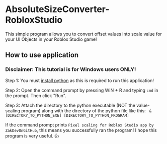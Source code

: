 # AbsoluteSizeConverter-RobloxStudio
This simple program allows you to convert offset values into scale value for your UI Objects in your Roblox Studio game!
## How to use application
### Disclaimer: This tutorial is for Windows users ONLY!
Step 1: You must [install python](https://www.python.org/downloads/release/python-3131/) as this is required to run this application!

Step 2: Open the command prompt by pressing WIN + R and typing `cmd` in the prompt. Then click "Run".

Step 3: Attach the directory to the python executable (NOT the value-scaling program) along with the directory of the python file like this: ` & [DIRECTORY_TO_PYTHON_EXE] [DIRECTORY_TO_PYTHON_PROGRAM]`

If the command prompt prints `Pixel scaling for Roblox Studio app by ZakDevOnGitHub`, this means you successfully ran the program! I hope this program is very useful. 👍
